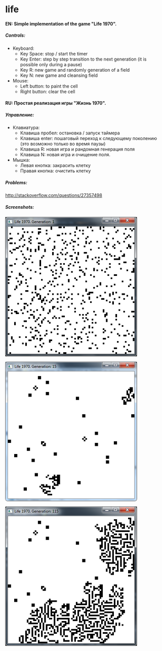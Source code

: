 life
===========

#### EN: Simple implementation of the game "Life 1970".
##### Controls:
 * Keyboard:
     * Key Space: stop / start the timer
     * Key Enter: step by step transition to the next generation (it is possible only during a pause)
     * Key R: new game and randomly generation of a field
     * Key N: new game and cleansing field
 * Mouse:
     * Left button: to paint the cell
     * Right button: clear the cell



#### RU: Простая реализация игры "Жизнь 1970".
##### Управление:
 * Клавиатура:
     * Клавиша пробел: остановка / запуск таймера
     * Клавиша enter: пошаговый переход к следующему поколению (это возможно только во время паузы)
     * Клавиша R: новая игра и рандомная генерация поля
     * Клавиша N: новая игра и очищение поля.
 * Мышка:
     * Левая кнопка: закрасить клетку
     * Правая кнопка: очистить клетку


##### Problems:
http://stackoverflow.com/questions/27357498


##### Screenshots:

![](https://raw.githubusercontent.com/gil9red/life/master/screenshot.png)


![](https://raw.githubusercontent.com/gil9red/life/master/screenshot_2.png)


![](https://raw.githubusercontent.com/gil9red/life/master/screenshot_3.png)
